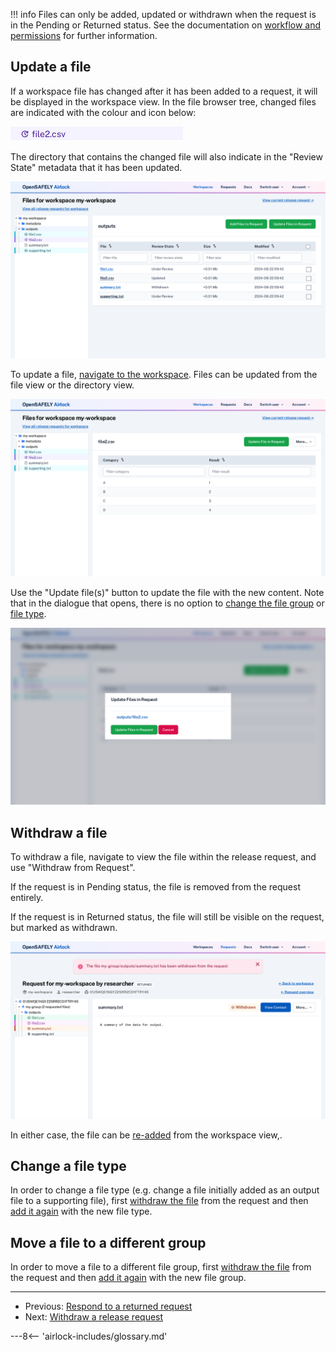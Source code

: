 !!! info
    Files can only be added, updated or withdrawn when the request is in the Pending or Returned
    status. See the documentation on [workflow and permissions](../explanation/workflow-and-permissions.md)
    for further information.

## Update a file

If a workspace file has changed after it has been added to a request, it will
be displayed in the workspace view. In the file browser tree, changed files are
indicated with the colour and icon below:

![Change file icon](../screenshots/changed_tree_file.png)

The directory that contains the changed file will also indicate in the "Review State"
metadata that it has been updated.

![Changed file directory view](../screenshots/multiselect_update.png)

To update a file, [navigate to the workspace](view-workspace-files.md).
Files can be updated from the file view or the directory view.

![Changed file view](../screenshots/file_update.png)


Use the "Update file(s)" button to update the file with the new content. Note that
in the dialogue that opens, there is no option to
[change the file group](#move-a-file-to-a-different-group) or [file type](#change-a-file-type).

![File update dialogue](../screenshots/file_update_modal.png)


## Withdraw a file

To withdraw a file, navigate to view the file within the release request,
and use "Withdraw from Request".

If the request is in Pending status, the file is removed from the request entirely.

If the request is in Returned status, the file will still be visible on the request, but marked as withdrawn. 

![Withdrawn file](../screenshots/withdrawn_file.png)

In either case, the file can be [re-added](create-and-submit-a-release-request.md#adding-files) from the workspace view,.


## Change a file type

In order to change a file type (e.g. change a file initially added as an output file to a
supporting file), first [withdraw the file](#withdraw-a-file) from the request and then
[add it again](create-and-submit-a-release-request.md#adding-files) with the new file type.

## Move a file to a different group

In order to move a file to a different file group, first [withdraw the file](#withdraw-a-file)
from the request and then [add it again](create-and-submit-a-release-request.md#adding-files)
with the new file group.


---

* Previous: [Respond to a returned request](respond-to-returned-request.md)
* Next: [Withdraw a release request](withdraw-request.md)

---8<-- 'airlock-includes/glossary.md'
